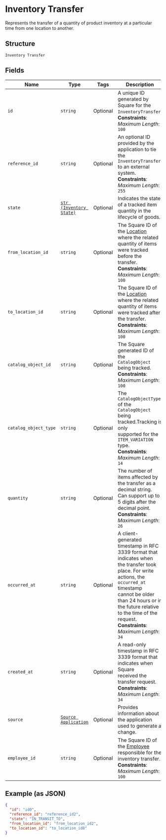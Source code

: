 
# Inventory Transfer

Represents the transfer of a quantity of product inventory at a
particular time from one location to another.

## Structure

`Inventory Transfer`

## Fields

| Name | Type | Tags | Description |
|  --- | --- | --- | --- |
| `id` | `string` | Optional | A unique ID generated by Square for the<br>`InventoryTransfer`.<br>**Constraints**: *Maximum Length*: `100` |
| `reference_id` | `string` | Optional | An optional ID provided by the application to tie the<br>`InventoryTransfer` to an external system.<br>**Constraints**: *Maximum Length*: `255` |
| `state` | [`str (Inventory State)`](/doc/models/inventory-state.md) | Optional | Indicates the state of a tracked item quantity in the lifecycle of goods. |
| `from_location_id` | `string` | Optional | The Square ID of the [Location](#type-location) where the related<br>quantity of items were tracked before the transfer.<br>**Constraints**: *Maximum Length*: `100` |
| `to_location_id` | `string` | Optional | The Square ID of the [Location](#type-location) where the related<br>quantity of items were tracked after the transfer.<br>**Constraints**: *Maximum Length*: `100` |
| `catalog_object_id` | `string` | Optional | The Square generated ID of the<br>`CatalogObject` being tracked.<br>**Constraints**: *Maximum Length*: `100` |
| `catalog_object_type` | `string` | Optional | The `CatalogObjectType` of the<br>`CatalogObject` being tracked.Tracking is only<br>supported for the `ITEM_VARIATION` type.<br>**Constraints**: *Maximum Length*: `14` |
| `quantity` | `string` | Optional | The number of items affected by the transfer as a decimal string.<br>Can support up to 5 digits after the decimal point.<br>**Constraints**: *Maximum Length*: `26` |
| `occurred_at` | `string` | Optional | A client-generated timestamp in RFC 3339 format that indicates when<br>the transfer took place. For write actions, the `occurred_at` timestamp<br>cannot be older than 24 hours or in the future relative to the time of the<br>request.<br>**Constraints**: *Maximum Length*: `34` |
| `created_at` | `string` | Optional | A read-only timestamp in RFC 3339 format that indicates when Square<br>received the transfer request.<br>**Constraints**: *Maximum Length*: `34` |
| `source` | [`Source Application`](/doc/models/source-application.md) | Optional | Provides information about the application used to generate a change. |
| `employee_id` | `string` | Optional | The Square ID of the [Employee](#type-employee) responsible for the<br>inventory transfer.<br>**Constraints**: *Maximum Length*: `100` |

## Example (as JSON)

```json
{
  "id": "id0",
  "reference_id": "reference_id2",
  "state": "IN_TRANSIT_TO",
  "from_location_id": "from_location_id2",
  "to_location_id": "to_location_id8"
}
```

